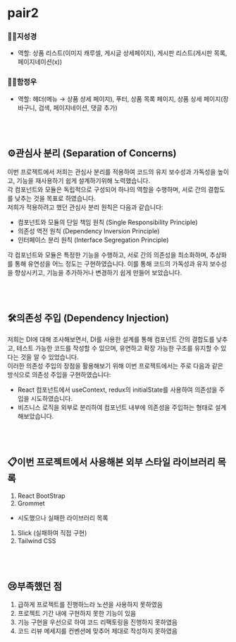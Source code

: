 # pair2

### 👩‍💻지성경

- 역할: 상품 리스트(이미지 캐루셀, 게시글 상세페이지), 게시판 리스트(게시판 목록, 페이지네이션(x))

### 👩‍💻함정우

- 역할: 헤더(메뉴 → 상품 상세 페이지), 푸터, 상품 목록 페이지, 상품 상세 페이지(장바구니, 검색, 페이지네이션, 댓글 추가)

<br/>
<br/>

## ⚙️관심사 분리 (Separation of Concerns)

이번 프로젝트에서 저희는 관심사 분리를 적용하여 코드의 유지 보수성과 가독성을 높이고, 기능을 재사용하기 쉽게 설계하기위해 노력했습니다. <br/>
각 컴포넌트와 모듈은 독립적으로 구성되어 하나의 역할을 수행하며, 서로 간의 결합도를 낮추는 것을 목표로 하였습니다.  <br/>
저희가 적용하려고 했던 관심사 분리 원칙은 다음과 같습니다:

- 컴포넌트와 모듈의 단일 책임 원칙 (Single Responsibility Principle)
- 의존성 역전 원칙 (Dependency Inversion Principle)
- 인터페이스 분리 원칙 (Interface Segregation Principle)

각 컴포넌트와 모듈은 특정한 기능을 수행하고, 서로 간의 의존성을 최소화하며, 추상화를 통해 유연성을 어느 정도는 구현하였습니다. 
이를 통해 코드의 가독성과 유지 보수성을 향상시키고, 기능을 추가하거나 변경하기 쉽게 만들어 보았습니다.

<br/>
<br/>

## 🛠️의존성 주입 (Dependency Injection)

저희는 DI에 대해 조사해보면서, DI를 사용한 설계를 통해 컴포넌트 간의 결합도를 낮추고, 테스트 가능한 코드를 작성할 수 있으며, 유연하고 확장 가능한 구조를 유지할 수 있다는 것을 알 수 있었습니다. <br/>
이러한 의존성 주입의 장점을 활용해보기 위해 이번 프로젝트에서는 주로 다음과 같은 방식으로 의존성 주입을 구현하였습니다:

- React 컴포넌트에서 useContext, redux의 initialState를 사용하여 의존성을 주입을 시도하였습니다.
- 비즈니스 로직을 외부로 분리하여 컴포넌트 내부에 의존성을 주입하는 형태로 설계해보았습니다.
<br/>
<br/>


## 📋이번 프로젝트에서 사용해본 외부 스타일 라이브러리 목록
1. React BootStrap
2. Grommet
- 시도했으나 실패한 라이브러리 목록 
1. Slick (실패하여 직접 구현)
2. Tailwind CSS

<br/>
<br/>

## 😢부족했던 점
1. 급하게 프로젝트를 진행하느라 노션을 사용하지 못하였음
2. 프로젝트 기간 내에 구현하지 못한 기능이 있음
3. 기능 구현을 우선으로 하여 코드 리팩토링을 진행하지 못하였음
4. 코드 리뷰 메세지를 컨벤션에 맞추어 제대로 작성하지 못하였음
